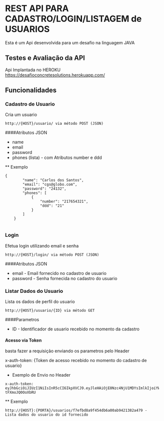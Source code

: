 # REST API PARA CADASTRO/LOGIN/LISTAGEM de USUARIOS
Esta é um Api desenvolvida para um desafio na linguagem JAVA

## Testes e Avaliação da API
Api Implantada no HEROKU
https://desafioconcretesolutions.herokuapp.com/


## Funcionalidades

### Cadastro de Usuario
Cria um usuario
```
http://{HOST}/usuario/ via método POST (JSON)
```
####Atributos JSON
 * name 
 * email 
 * password
 * phones (lista) - com Atributos number e ddd
 
 
 ** Exemplo
```
{
        "name": "Carlos dos Santos",
        "email": "cgs@globo.com",
        "password": "24132",
        "phones": [
            {
                "number": "217654321",
                "ddd": "21"
            }
        ]
    }


```



### Login
Efetua login utilizando email e senha
```
http://{HOST}/login/ via método POST (JSON)
```
####Atributos JSON

* email - Email fornecido no cadastro de usuario
* password - Senha fornecida no cadastro do usuario

### Listar Dados do Usuario
Lista os dados de perfil do usuario

```
http://{HOST}/usuario/{ID} via método GET
```

####Parametros

* ID - Identificador de usuario recebido no momento da cadastro

#### Acesso via Token
basta fazer a requisição enviando os parametros pelo Header


x-auth-token: {Token de acesso recebido no momento do cadastro de usuario}

* Exemplo de Envio no Header
``` 
x-auth-token: eyJhbGciOiJIUzI1NiIsInR5cCI6IkpXVCJ9.eyJleHAiOjE0Nzc4NjU1MDYsImlkIjoiYWRtaW4iLCJvcmlnX2lhdCI6MTQ3Nzg2MTkwNn0.Pt4O5ZqDtVGEomQlnOSlxSvCGGvs-tFXmoJQ0OoXbRU
```


** Exemplo
```
http://{HOST}:{PORTA}/usuarios/f7efbd8a9f454db6a00ab9421382a479 - Lista dados do usuario do id fornecido
```


